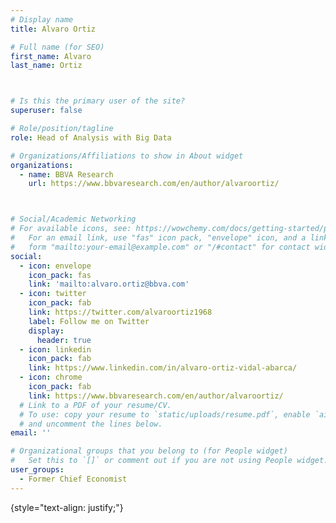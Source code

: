 ```yaml
---
# Display name
title: Alvaro Ortiz

# Full name (for SEO)
first_name: Alvaro
last_name: Ortiz



# Is this the primary user of the site?
superuser: false

# Role/position/tagline
role: Head of Analysis with Big Data

# Organizations/Affiliations to show in About widget
organizations:
  - name: BBVA Research
    url: https://www.bbvaresearch.com/en/author/alvaroortiz/



# Social/Academic Networking
# For available icons, see: https://wowchemy.com/docs/getting-started/page-builder/#icons
#   For an email link, use "fas" icon pack, "envelope" icon, and a link in the
#   form "mailto:your-email@example.com" or "/#contact" for contact widget.
social:
  - icon: envelope
    icon_pack: fas
    link: 'mailto:alvaro.ortiz@bbva.com'
  - icon: twitter
    icon_pack: fab
    link: https://twitter.com/alvaroortiz1968
    label: Follow me on Twitter
    display:
      header: true
  - icon: linkedin
    icon_pack: fab
    link: https://www.linkedin.com/in/alvaro-ortiz-vidal-abarca/
  - icon: chrome
    icon_pack: fab
    link: https://www.bbvaresearch.com/en/author/alvaroortiz/
  # Link to a PDF of your resume/CV.
  # To use: copy your resume to `static/uploads/resume.pdf`, enable `ai` icons in `params.yaml`,
  # and uncomment the lines below.
email: ''

# Organizational groups that you belong to (for People widget)
#   Set this to `[]` or comment out if you are not using People widget.
user_groups:
  - Former Chief Economist
---
```

{style="text-align: justify;"}
